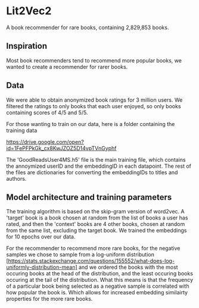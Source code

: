# Lit2Vec2

A book recommender for rare books, containing 2,829,853 books. 

## Inspiration

Most book recommenders tend to recommend more popular books, we wanted to create a recommender for rarer books. 

## Data

We were able to obtain anonymized book ratings for 3 million users. We filtered the ratings to only books that each user enjoyed, so only books containing scores of 4/5 and 5/5.

For those wanting to train on our data, here is a folder containing the training data

https://drive.google.com/open?id=1FePFPkGk_cx8KwJZOZ5D14vpTVnGyphf

The 'GoodReadsUser4MS.h5' file is the main training file, which contains the annoymized userID and the embeddingID in each datapoint. The rest of the files are dictionaries for converting the embeddingIDs to titles and authors. 

## Model architecture and training parameters

The training algorithm is based on the skip-gram version of word2vec. A 'target' book is a book chosen at random from the list of books a user has rated, and then the 'context' books are 4 other books, chosen at random from the same list, excluding the target book. We trained the embeddings for 10 epochs over our data. 

For the recommender to recommend more rare books, for the negative samples we chose to sample from a log-uniform distribution [https://stats.stackexchange.com/questions/155552/what-does-log-uniformly-distribution-mean] and we ordered the books with the most occuring books at the head of the distribution, and the least occuring books occuring at the tail of the distribution. What this means is that the frequency of a particular book being selected as a negative sample is correlated with how popular the book is. Which allows for increased embedding similairty properties for the more rare books. 

